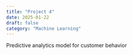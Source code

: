```yaml
---
title: "Project 4"
date: 2025-01-22
draft: false
category: "Machine Learning"
---
```


Predictive analytics model for customer behavior 